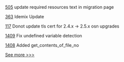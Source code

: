 
[505](https://github.com/hyperledger-labs/fabric-operations-console/pull/505) update required resources text  in migration page

[363](https://github.com/hyperledger/fabric-ca/pull/363) Idemix Update

[117](https://github.com/hyperledger-labs/fabric-operator/pull/117) Donot update tls cert for 2.4.x -> 2.5.x osn upgrades

[1409](https://github.com/hyperledger/solang/pull/1409) Fix undefined variable detection

[1408](https://github.com/hyperledger/solang/pull/1408) Added get_contents_of_file_no


[See more >>>](https://start-here.hyperledger.org/pull-requests)
